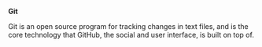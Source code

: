 **Git**

Git is an open source program for tracking changes in text files, and is the core technology that GitHub, the social and user interface, is built on top of.
